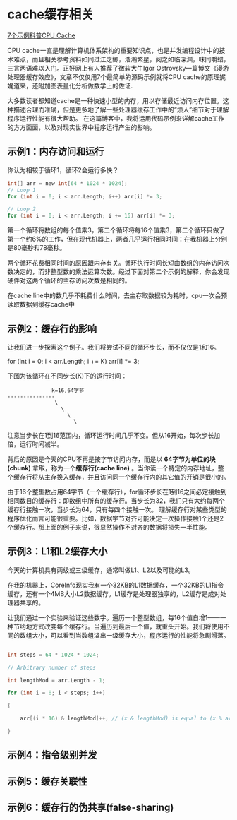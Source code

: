 # cache缓存相关

[7个示例科普CPU Cache](https://blog.csdn.net/pi9nc/article/details/27109815?utm_medium=distribute.pc_relevant.none-task-blog-BlogCommendFromMachineLearnPai2-1.channel_param&depth_1-utm_source=distribute.pc_relevant.none-task-blog-BlogCommendFromMachineLearnPai2-1.channel_param)


CPU cache一直是理解计算机体系架构的重要知识点，也是并发编程设计中的技术难点，而且相关参考资料如同过江之鲫，浩瀚繁星，阅之如临深渊，味同嚼蜡，三言两语难以入门。正好网上有人推荐了微软大牛Igor Ostrovsky一篇博文《漫游处理器缓存效应》，文章不仅仅用7个最简单的源码示例就将CPU cache的原理娓娓道来，还附加图表量化分析做数学上的佐证.

 大多数读者都知道cache是一种快速小型的内存，用以存储最近访问内存位置。这种描述合理而准确，但是更多地了解一些处理器缓存工作中的“烦人”细节对于理解程序运行性能有很大帮助。
   在这篇博客中，我将运用代码示例来详解cache工作的方方面面，以及对现实世界中程序运行产生的影响。
   

## 示例1：内存访问和运行

你认为相较于循环1，循环2会运行多快？
```c
int[] arr = new int[64 * 1024 * 1024];
// Loop 1
for (int i = 0; i < arr.Length; i++) arr[i] *= 3;

// Loop 2
for (int i = 0; i < arr.Length; i += 16) arr[i] *= 3;
```

第一个循环将数组的每个值乘3，第二个循环将每16个值乘3，第二个循环只做了第一个约6%的工作，但在现代机器上，两者几乎运行相同时间：在我机器上分别是80毫秒和78毫秒。

两个循环花费相同时间的原因跟内存有关。循环执行时间长短由数组的内存访问次数决定的，而非整型数的乘法运算次数。经过下面对第二个示例的解释，你会发现硬件对这两个循环的主存访问次数是相同的。

在cache line中的数几乎不耗费什么时间，去主存取数据较为耗时，cpu一次会预读取数据到缓存cache中


## 示例2：缓存行的影响

让我们进一步探索这个例子。我们将尝试不同的循环步长，而不仅仅是1和16。

for (int i = 0; i < arr.Length; i += K) arr[i] *= 3;

下图为该循环在不同步长(K)下的运行时间：

```
              k=16,64字节
---------------
               \
                 \
                   \
                     \
````


注意当步长在1到16范围内，循环运行时间几乎不变。但从16开始，每次步长加倍，运行时间减半。

背后的原因是今天的CPU不再是按字节访问内存，而是以 **64字节为单位的块(chunk)** 拿取，称为一个**缓存行(cache line)** 。当你读一个特定的内存地址，整个缓存行将从主存换入缓存，并且访问同一个缓存行内的其它值的开销是很小的。

由于16个整型数占用64字节（一个缓存行），for循环步长在1到16之间必定接触到相同数目的缓存行：即数组中所有的缓存行。当步长为32，我们只有大约每两个缓存行接触一次，当步长为64，只有每四个接触一次。
理解缓存行对某些类型的程序优化而言可能很重要。比如，数据字节对齐可能决定一次操作接触1个还是2个缓存行。那上面的例子来说，很显然操作不对齐的数据将损失一半性能。



## 示例3：L1和L2缓存大小

今天的计算机具有两级或三级缓存，通常叫做L1、L2以及可能的L3。

在我的机器上，CoreInfo现实我有一个32KB的L1数据缓存，一个32KB的L1指令缓存，还有一个4MB大小L2数据缓存。L1缓存是处理器独享的，L2缓存是成对处理器共享的。

让我们通过一个实验来验证这些数字。遍历一个整型数组，每16个值自增1——一种节约地方式改变每个缓存行。当遍历到最后一个值，就重头开始。我们将使用不同的数组大小，可以看到当数组溢出一级缓存大小，程序运行的性能将急剧滑落。

```c

int steps = 64 * 1024 * 1024;

// Arbitrary number of steps

int lengthMod = arr.Length - 1;

for (int i = 0; i < steps; i++)

{

    arr[(i * 16) & lengthMod]++; // (x & lengthMod) is equal to (x % arr.Length)

}

```

## 示例4：指令级别并发



## 示例5：缓存关联性



## 示例6：缓存行的伪共享(false-sharing)



## 




## 



